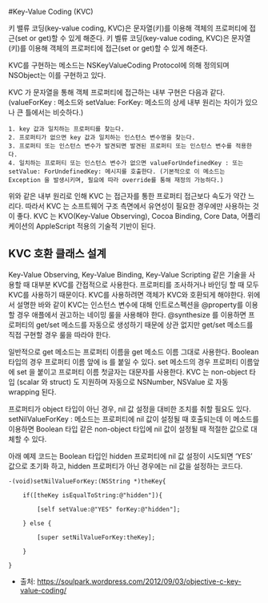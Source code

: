 #Key-Value Coding (KVC)

키 밸류 코딩(key-value coding, KVC)은 문자열(키)를 이용해 객체의 프로퍼티에 접근(set or get)할 수 있게 해준다. 키 벨류 코딩(key-value coding, KVC)은 문자열(키)를 이용해 객체의 프로퍼티에 접근(set or get)할 수 있게 해준다.

KVC를 구현하는 메소드는 NSKeyValueCoding Protocol에 의해 정의되며 NSObject는 이를 구현하고 있다.

KVC 가 문자열을 통해 객체 프로퍼티에 접근하는 내부 구현은 다음과 같다. (valueForKey : 메소드와 setValue: ForKey: 메소드의 상세 내부 원리는 차이가 있으나 큰 틀에서는 비슷하다.)

	1. key 값과 일치하는 프로퍼티를 찾는다.
	2. 프로퍼티가 없으면 key 값과 일치하는 인스턴스 변수명을 찾는다.
	3. 프로퍼티 또는 인스턴스 변수가 발견되면 발견된 프로퍼티 또는 인스턴스 변수를 적용한다.
	4. 일치하는 프로퍼티 또는 인스턴스 변수가 없으면 valueForUndefinedKey : 또는 setValue: ForUndefinedKey: 메시지를 호출한다. (기본적으로 이 메소드는 Exception 을 발생시키며, 필요에 따라 override를 통해 재정의 가능하다.) 

위와 같은 내부 원리로 인해 KVC 는 접근자를 통한 프로퍼티 접근보다 속도가 약간 느리다. 따라서 KVC 는 소프트웨어 구조 측면에서 유연성이 필요한 경우에만 사용하는 것이 좋다.
KVC 는 KVO(Key-Value Observing), Cocoa Binding, Core Data, 어플리케이션의 AppleScript 적용의 기술적 기반이 된다.
 
## KVC 호환 클래스 설계
Key-Value Observing, Key-Value Binding, Key-Value Scripting 같은 기술을 사용할 때 대부분 KVC를 간접적으로 사용한다. 프로퍼티를 조사하거나 바인딩 할 때 모두 KVC를 사용하기 때문이다. KVC를 사용하려면 객체가 KVC와 호환되게 해야한다.
위에서 설명한 바와 같이 KVC는 인스턴스 변수에 대해 인트로스펙션을 
@property를 이용할 경우 애플에서 권고하는 네이밍 룰을 사용해야 한다. @synthesize 를 이용하면 프로퍼티의 get/set 메소드를 자동으로 생성하기 때문에 상관 없지만 get/set 메소드를 직접 구현할 경우 룰을 따라야 한다.

일반적으로  get 메소드는 프로퍼티 이름을 get 메소드 이름 그대로 사용한다. Boolean 타입의 경우 프로퍼티 이름 앞에 is 를 붙일 수 있다.  set  메소드의 경우 프로퍼티 이름앞에 set 을 붙이고 프로퍼티 이름 첫글자는 대문자를 사용한다. 
KVC 는 non-object 타입 (scalar 와 struct) 도 지원하며 자동으로 NSNumber, NSValue 로 자동 wrapping 된다.

프로퍼티가 object 타입이 아닌 경우, nil 값 설정을 대비한 조치를 취할 필요도 있다. setNilValueForKey : 메소드는 프로퍼티에 nil 값이 설정될 때 호출되는데 이 메소드를 이용하면 Boolean 타입 같은 non-object 타입에 nil 값이 설정될 때 적절한 값으로 대체할 수 있다.

아래 예제 코드는 Boolean 타입인 hidden 프로퍼티에 nil 값 설정이 시도되면 ‘YES’ 값으로 초기화 하고, hidden 프로퍼티가 아닌 경우에는 nil 값을 설정하는 코드다.

``` objc
-(void)setNilValueForKey:(NSString *)theKey{

	if([theKey isEqualToString:@"hidden"]){

		[self setValue:@"YES" forKey:@"hidden"];

	} else {

		[super setNilValueForKey:theKey];

	}

}
```

* 출처: https://soulpark.wordpress.com/2012/09/03/objective-c-key-value-coding/





